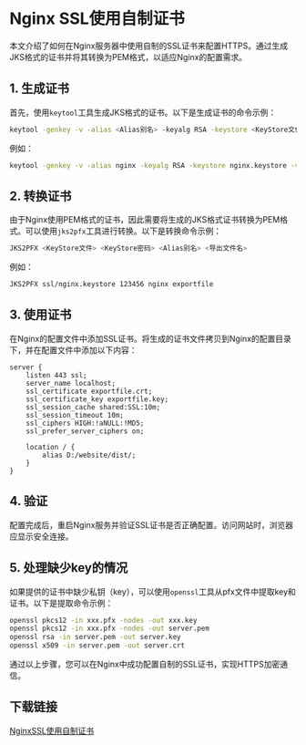 # Nginx SSL使用自制证书

本文介绍了如何在Nginx服务器中使用自制的SSL证书来配置HTTPS。通过生成JKS格式的证书并将其转换为PEM格式，以适应Nginx的配置需求。

## 1. 生成证书

首先，使用`keytool`工具生成JKS格式的证书。以下是生成证书的命令示例：

```bash
keytool -genkey -v -alias <Alias别名> -keyalg RSA -keystore <KeyStore文件> -validity <有效期>
```

例如：

```bash
keytool -genkey -v -alias nginx -keyalg RSA -keystore nginx.keystore -validity 36500
```

## 2. 转换证书

由于Nginx使用PEM格式的证书，因此需要将生成的JKS格式证书转换为PEM格式。可以使用`jks2pfx`工具进行转换。以下是转换命令示例：

```bash
JKS2PFX <KeyStore文件> <KeyStore密码> <Alias别名> <导出文件名>
```

例如：

```bash
JKS2PFX ssl/nginx.keystore 123456 nginx exportfile
```

## 3. 使用证书

在Nginx的配置文件中添加SSL证书。将生成的证书文件拷贝到Nginx的配置目录下，并在配置文件中添加以下内容：

```nginx
server {
    listen 443 ssl;
    server_name localhost;
    ssl_certificate exportfile.crt;
    ssl_certificate_key exportfile.key;
    ssl_session_cache shared:SSL:10m;
    ssl_session_timeout 10m;
    ssl_ciphers HIGH:!aNULL:!MD5;
    ssl_prefer_server_ciphers on;

    location / {
        alias D:/website/dist/;
    }
}
```

## 4. 验证

配置完成后，重启Nginx服务并验证SSL证书是否正确配置。访问网站时，浏览器应显示安全连接。

## 5. 处理缺少key的情况

如果提供的证书中缺少私钥（key），可以使用`openssl`工具从pfx文件中提取key和证书。以下是提取命令示例：

```bash
openssl pkcs12 -in xxx.pfx -nodes -out xxx.key
openssl pkcs12 -in xxx.pfx -nodes -out server.pem
openssl rsa -in server.pem -out server.key
openssl x509 -in server.pem -out server.crt
```

通过以上步骤，您可以在Nginx中成功配置自制的SSL证书，实现HTTPS加密通信。

## 下载链接

[NginxSSL使用自制证书](https://pan.quark.cn/s/7dc134330766)